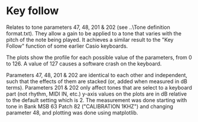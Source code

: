 # Key follow
Relates to tone parameters 47, 48, 201 & 202 (see ..\Tone definition format.txt). They allow
a gain to be applied to a tone that varies with the pitch of the note being
played. It achieves a similar result to the "Key Follow" function of some earlier
Casio keyboards.

The plots show the profile for each possible value of the parameters, from 0 to 126.
A value of 127 causes a software crash on the keyboard.

Parameters 47, 48, 201 & 202 are identical to each other and independent, such that the effects of them are stacked
(or, added when measured in dB terms). Parameters 201 & 202 only affect tones that are select to
a keyboard part (not rhythm, MIDI IN, etc.) y-axis values on the plots are in dB relative to the default
setting which is 2. The measurement was done starting with tone in Bank MSB 63 Patch 82
("CALIBRATION 1KHZ") and changing parameter 48, and plotting was done using matplotlib.
